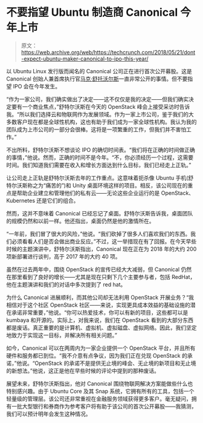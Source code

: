 # 不要指望 Ubuntu 制造商 Canonical 今年上市 

> 原文：<https://web.archive.org/web/https://techcrunch.com/2018/05/21/dont-expect-ubuntu-maker-canonical-to-ipo-this-year/>

以 Ubuntu Linux 发行版而闻名的 Canonical 公司正在进行首次公开募股。这是 Canonical 创始人兼首席执行官[马克·舒托沃尔斯](https://web.archive.org/web/20221208105749/https://en.wikipedia.org/wiki/Mark_Shuttleworth)一直非常公开的事情。但不要指望 IPO 会在今年发生。

“作为一家公司，我们确实做出了决定——这不仅仅是我的决定——但我们确实决定要有一个商业焦点，”舒特尔沃斯在今天的 OpenStack 峰会上接受采访时告诉我。“所以我们选择云和物联网作为发展领域。作为一家上市公司，鉴于我们的大多数客户现在都是全球性机构，这也有助于我们成为一家全球性机构。我认为我的团队成为上市公司的一部分会很棒。这将是一项繁重的工作，但我们并不害怕工作。”

不出所料，舒特尔沃斯不想谈论 IPO 的确切时间表。“我们将在正确的时间做正确的事情，”他说。然而，正确的时间不是今年。“不，你必须经历一个过程，这需要时间。我们知道我们需要在收入和增长方面达到什么目标，我们已经走上正轨。”

让公司走上正轨是舒特尔沃斯去年的工作重点。这意味着扼杀像 Ubuntu 手机(舒特尔沃斯称之为“痛苦的”)和 Unity 桌面环境这样的项目。相反，该公司现在的重点是帮助企业建立和管理他们的私有云——无论这些企业运行的是 OpenStack、Kubernetes 还是它们的组合。

然而，这并不意味着 Canonical 已经忘记了桌面。舒特尔沃斯告诉我，桌面团队的规模仍然和以前一样。他还指出，桌面仍然是他的激情所在。

“一年前，我们冒了很大的风险，”他说。“我们砍掉了很多人们喜欢我们的东西。我们必须看看人们是否会做出商业反应。”不过，这一举措现在有了回报。在今天早些时候的主题演讲中，舒特尔沃斯指出，Canonical 现在正在为 2018 年的大约 200 项新部署进行谈判，高于 2017 年的大约 40 项。

虽然在过去两年中，围绕 OpenStack 的宣传已经大大减弱，但 Canonical 仍然在那里看到了良好的增长——尤其是现在只剩下几个主要参与者，包括 RedHat，他在主题演讲和我们的对话中多次提到了 red hat。

为什么 Canonical 进展顺利，而其他公司却无法利用 OpenStack 开展业务？“我相信对于这个社区 OpenStack 社区——来说，实现更具成本效益的基础设施的潜在承诺非常重要，”他说。“你可以热爱技术，你可以有新的项目，这些都可以是 kumbaya 和开源的。实际上，对我来说，我们在 OpenStack 看到的大部分东西都是废话。真正重要的是计算机、虚拟机、虚拟磁盘、虚拟网络。因此，我们坚定地致力于实现这一目标，并解决所有相关问题。”

如今，Canonical 可以在两周内为一家企业提供一个 OpenStack 平台，并且所有硬件和服务都已到位。“我不介意有点争议，因为我们正在兑现 OpenStack 的承诺，”他说。“OpenStack 的承诺不是提供无止境的峰会、无止境的新项目和无止境的新想法。”他说，这正是他在早些时候的评论中提到的那种废话。

展望未来，舒特尔沃斯指出，他对 Canonical 围绕物联网解决方案能做些什么也特别感兴趣。由于 Ubuntu Core 及其 Snap 系统，它拥有所有的工具，包括一个轻量级的管理层。该公司还非常重视在金融服务领域获得更多客户。毫无疑问，拥有一批大型银行和券商作为参考客户将有助于该公司的首次公开募股——我猜测，我们可以预计明年会发生这种情况。